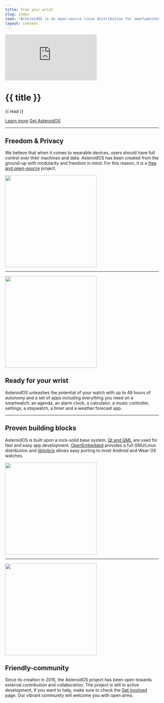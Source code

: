 ```yaml
---
title: Free your wrist
slug: index
lead: "AsteroidOS is an open-source linux distribution for smartwatches."
layout: content
---
```


<div class="videocontainer">
  <iframe src="https://www.youtube-nocookie.com/embed/bEmKH7ylSXc?rel=0&amp;controls=0&amp;showinfo=0" frameborder="0" allowfullscreen class="video"></iframe>
</div>
 
<div class="index-header" id="content">
  <div class="container">
    <h1>{{ title }}</h1>
    <p>{{ lead }}</p>
    <a class="btn btn-primary" href="{{rel 'wiki/documentation'}}" role="button">Learn more</a>
    <a class="btn btn-primary" href="{{rel 'install'}}" role="button">Get AsteroidOS</a>
  </div>
</div>
<hr>
<div class="about-row">
  <div class="about-text">
    <h2>Freedom & Privacy</h2>
    <p>We believe that when it comes to wearable devices, users should have full control over their machines and data. AsteroidOS has been created from the ground-up with modularity and freedom in mind. For this reason, it is a <a href="https://github.com/AsteroidOS/">free and open-source</a> project.</p>
  </div>
  <div class="about-img"><img src="{{assets}}/img/about1.jpg" width="300" height="300" /></div>
</div>
<hr>
<div class="about-row">
  <div class="about-img"><img src="{{assets}}/img/about2.jpg" width="300" height="300" /></div>
  <div class="about-text">
    <h2>Ready for your wrist</h2>
    <p>AsteroidOS unleashes the potential of your watch with up to 48 hours of autonomy and a set of apps including everything you need on a smartwatch: an agenda, an alarm clock, a calculator, a music controller, settings, a stopwatch, a timer and a weather forecast app.</p>
  </div>
</div>
<hr>
<div class="about-row">
  <div class="about-text">
    <h2>Proven building blocks</h2>
    <p>AsteroidOS is built upon a rock-solid base system. <a href="http://www.qt.io/">Qt and QML</a> are used for fast and easy app development. <a href="http://www.openembedded.org/">OpenEmbedded</a> provides a full GNU/Linux distribution and <a href="https://en.wikipedia.org/wiki/Hybris_(software)">libhybris</a> allows easy porting to most Android and Wear OS watches.</p>
  </div>
  <div class="about-img"><img src="{{assets}}/img/about3.jpg" width="300" height="300" /></div>
</div>
<hr>
<div class="about-row">
  <div class="about-img"><img src="{{assets}}/img/about4.jpg" width="300" height="300" /></div>
  <div class="about-text">
    <h2>Friendly-community</h2>
    <p>Since its creation in 2015, the AsteroidOS project has been open towards external contribution and collaboration. The project is still in active development, if you want to help, make sure to check the <a href="{{rel 'community'}}">Get Involved</a> page. Our vibrant community will welcome you with open arms.</p>
  </div>
</div>
